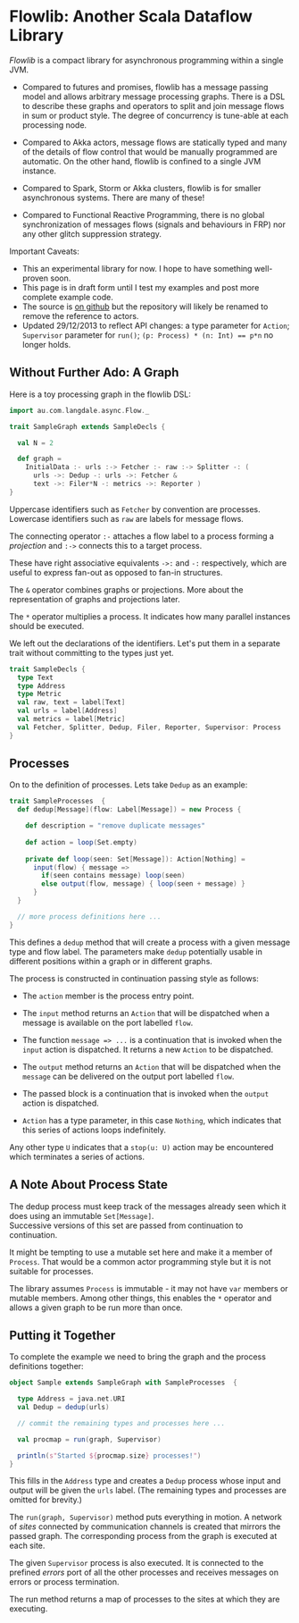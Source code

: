 # Flowlib: Another Scala Dataflow Library

_Flowlib_ is a compact library for asynchronous programming within a single JVM.

* Compared to futures and promises, flowlib has a message passing model and allows arbitrary message processing graphs. There is a DSL to describe these graphs and operators to split and join message flows in sum or product style.  The degree of concurrency is tune-able at each processing node.

* Compared to Akka actors, message flows are statically typed and many of the details of flow control that would be manually programmed are automatic. On the other hand, flowlib is confined to a single JVM instance.

* Compared to Spark, Storm or Akka clusters, flowlib is for smaller asynchronous systems.  There are many of these! 

* Compared to Functional Reactive Programming, there is no global synchronization of messages flows (signals and behaviours in FRP) nor any other glitch suppression strategy.  

Important Caveats:

* This an experimental library for now.   I hope to have something well-proven soon.  
* This page is in draft form until I test my examples and post more complete example code.
* The source is [on github](https://github.com/arnolddevos/FlowActors) but the repository will likely be renamed to remove the reference to actors.
* Updated 29/12/2013 to reflect API changes: a type parameter for `Action`; `Supervisor` parameter for `run()`; 
`(p: Process) * (n: Int) == p*n` no longer holds.

## Without Further Ado: A Graph

Here is a toy processing graph in the flowlib DSL:

```scala
import au.com.langdale.async.Flow._

trait SampleGraph extends SampleDecls { 

  val N = 2

  def graph =
    InitialData :- urls :-> Fetcher :- raw :-> Splitter -: ( 
  	  urls ->: Dedup -: urls ->: Fetcher & 
  	  text ->: Filer*N -: metrics ->: Reporter )
}
```

Uppercase identifiers such as `Fetcher` by convention are processes.  Lowercase identifiers such as `raw` are labels for message flows.

The connecting operator `:-` attaches a flow label to a process forming a _projection_ and `:->` connects this to a target process. 

These have right associative equivalents `->:` and `-:` respectively, which are useful to express fan-out as opposed to fan-in structures. 

The `&` operator combines graphs or projections. More about the representation of graphs and projections later.

The `*` operator multiplies a process. It indicates how many parallel instances should be executed.

We left out the declarations of the identifiers.  Let's put them in a separate trait without committing to the types just yet.

```scala
trait SampleDecls { 
  type Text
  type Address
  type Metric 
  val raw, text = label[Text]
  val urls = label[Address]
  val metrics = label[Metric]
  val Fetcher, Splitter, Dedup, Filer, Reporter, Supervisor: Process
}
```

## Processes

On to the definition of processes. Lets take `Dedup` as an example:

```scala
trait SampleProcesses  { 
  def dedup[Message](flow: Label[Message]) = new Process {

    def description = "remove duplicate messages"
  
    def action = loop(Set.empty)
  
    private def loop(seen: Set[Message]): Action[Nothing] =
      input(flow) { message => 
      	if(seen contains message) loop(seen)
      	else output(flow, message) { loop(seen + message) }
      }
  }

  // more process definitions here ...
}
```

This defines a `dedup` method that will create a process with a given message type and flow label. 
The parameters make `dedup` potentially usable in different positions within a graph or in different graphs.

The process is constructed in continuation passing style as follows:

* The `action` member is the process entry point.  

* The `input` method returns an `Action` that will
be dispatched when a message is available on the 
port labelled `flow`. 

* The function `message => ...` is a continuation 
that is invoked when the `input` action is dispatched. 
It returns a new `Action` to be dispatched.

* The `output` method returns an `Action` that will be 
dispatched when the `message` can be delivered on the
output port labelled `flow`.

* The passed block is a continuation that is 
invoked when the `output` action is dispatched.

* `Action` has a type parameter, in this case 
`Nothing`, which indicates that this series of actions
loops indefinitely.  

Any other type `U` indicates that a `stop(u: U)` action 
may be encountered which terminates a series of actions. 

## A Note About Process State

The dedup process must keep track of the messages already seen
which it does using an immutable `Set[Message]`.  
Successive versions of this set are passed from continuation
to continuation.

It might be tempting to use a mutable set here and make it
a member of `Process`.  That would be a common actor 
programming style but it is not suitable for processes.

The library assumes `Process` is immutable - it may not
have `var` members or mutable members.  Among other things, 
this enables the `*` operator and allows a given graph to 
be run more than once.

## Putting it Together

To complete the example we need to bring the graph and
the process definitions together:

```scala
object Sample extends SampleGraph with SampleProcesses  {

  type Address = java.net.URI
  val Dedup = dedup(urls)

  // commit the remaining types and processes here ...

  val procmap = run(graph, Supervisor)

  println(s"Started ${procmap.size} processes!")
}
```

This fills in the `Address` type and creates a `Dedup` process
whose input and output will be given the `urls` label. 
(The remaining types and processes are omitted for brevity.)

The `run(graph, Supervisor)` method puts everything in motion.  A network of _sites_ 
connected by communication channels is created that mirrors the passed graph. 
The corresponding process from the graph is executed at each site.  

The given `Supervisor` process is also executed.  It is connected to the prefined _errors_ 
port of all the other processes and receives messages on errors or process termination. 

The run method returns a map of processes to the sites at which they are executing.   
